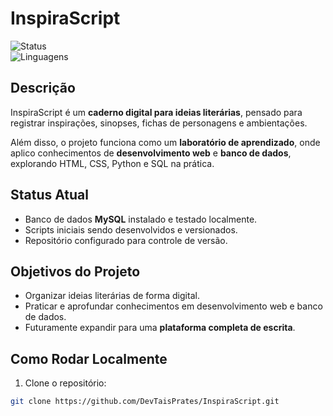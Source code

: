 
# InspiraScript

![Status](https://img.shields.io/badge/status-em%20desenvolvimento-yellow)  
![Linguagens](https://img.shields.io/badge/Linguagens-HTML%20|%20CSS%20|%20Python%20|%20SQL-blue)

## Descrição
InspiraScript é um **caderno digital para ideias literárias**, pensado para registrar inspirações, sinopses, fichas de personagens e ambientações.  

Além disso, o projeto funciona como um **laboratório de aprendizado**, onde aplico conhecimentos de **desenvolvimento web** e **banco de dados**, explorando HTML, CSS, Python e SQL na prática.

## Status Atual
- Banco de dados **MySQL** instalado e testado localmente.  
- Scripts iniciais sendo desenvolvidos e versionados.  
- Repositório configurado para controle de versão.

## Objetivos do Projeto
- Organizar ideias literárias de forma digital.  
- Praticar e aprofundar conhecimentos em desenvolvimento web e banco de dados.  
- Futuramente expandir para uma **plataforma completa de escrita**.

## Como Rodar Localmente
1. Clone o repositório:
```bash
git clone https://github.com/DevTaisPrates/InspiraScript.git

